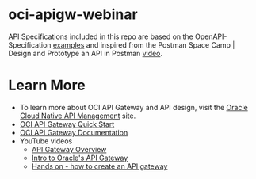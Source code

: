 # oci-apigw-webinar
API Specifications included in this repo are based on the OpenAPI-Specification [examples](https://github.com/OAI/OpenAPI-Specification/tree/master/examples) and inspired from the Postman Space Camp | Design and Prototype an API in Postman [video](https://youtu.be/r4kb3jOSsmk).

# Learn More
* To learn more about OCI API Gateway and API design, visit the [Oracle Cloud Native API Management](https://www.oracle.com/cloud-native/api-management/) site.
* [OCI API Gateway Quick Start](https://docs.oracle.com/en-us/iaas/Content/APIGateway/Tasks/apigatewayquickstartsetupcreatedeploy.htm#apigatewayquickstartsetupcreatedeploy)
* [OCI API Gateway Documentation](https://docs.cloud.oracle.com/en-us/iaas/Content/APIGateway/Concepts/apigatewayoverview.htm)
* YouTube videos
	* [API Gateway Overview](https://youtu.be/10U6kTh_0Lc)
	* [Intro to Oracle's API Gateway](https://youtu.be/Ix2RIh5mkM8)
	* [Hands on - how to create an API gateway](https://youtu.be/hES55nIQH0)